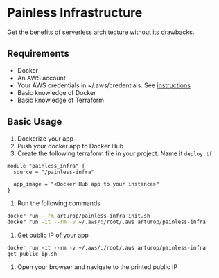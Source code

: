 # Painless Infrastructure

Get the benefits of serverless architecture without its drawbacks.

## Requirements

* Docker
* An AWS account
* Your AWS credentials in ~/.aws/credentials. See [instructions](https://docs.aws.amazon.com/cli/latest/userguide/cli-config-files.html)
* Basic knowledge of Docker
* Basic knowledge of Terraform

## Basic Usage

1. Dockerize your app
1. Push your docker app to Docker Hub
1. Create the following terraform file in your project. Name it `deploy.tf`

  ```
  module "painless_infra" {
    source = "/painless-infra"

    app_image = "<Docker Hub app to your instance>"
  }

  ```

1. Run the following commands

  ``` bash
  docker run --rm arturop/painless-infra init.sh
  docker run -it --rm -v ~/.aws/:/root/.aws arturop/painless-infra
  ```

1. Get public IP of your app

  ```
  docker run -it --rm -v ~/.aws/:/root/.aws arturop/painless-infra get_public_ip.sh
  ```

1. Open your browser and navigate to the printed public IP
